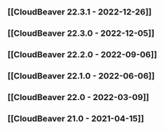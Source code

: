 ### [[CloudBeaver 22.3.1 - 2022-12-26]]

### [[CloudBeaver 22.3.0 - 2022-12-05]]

### [[CloudBeaver 22.2.0 - 2022-09-06]]

### [[CloudBeaver 22.1.0 - 2022-06-06]]

### [[CloudBeaver 22.0 - 2022-03-09]]

### [[CloudBeaver 21.0 - 2021-04-15]]